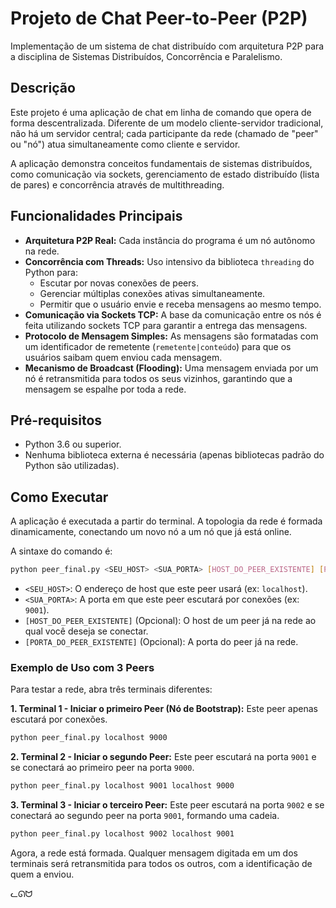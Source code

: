 # Projeto de Chat Peer-to-Peer (P2P)

Implementação de um sistema de chat distribuído com arquitetura P2P para a disciplina de Sistemas Distribuídos, Concorrência e Paralelismo.

## Descrição

Este projeto é uma aplicação de chat em linha de comando que opera de forma descentralizada. Diferente de um modelo cliente-servidor tradicional, não há um servidor central; cada participante da rede (chamado de "peer" ou "nó") atua simultaneamente como cliente e servidor.

A aplicação demonstra conceitos fundamentais de sistemas distribuídos, como comunicação via sockets, gerenciamento de estado distribuído (lista de pares) e concorrência através de multithreading.

## Funcionalidades Principais

* **Arquitetura P2P Real:** Cada instância do programa é um nó autônomo na rede.
* **Concorrência com Threads:** Uso intensivo da biblioteca `threading` do Python para:
    * Escutar por novas conexões de peers.
    * Gerenciar múltiplas conexões ativas simultaneamente.
    * Permitir que o usuário envie e receba mensagens ao mesmo tempo.
* **Comunicação via Sockets TCP:** A base da comunicação entre os nós é feita utilizando sockets TCP para garantir a entrega das mensagens.
* **Protocolo de Mensagem Simples:** As mensagens são formatadas com um identificador de remetente (`remetente|conteúdo`) para que os usuários saibam quem enviou cada mensagem.
* **Mecanismo de Broadcast (Flooding):** Uma mensagem enviada por um nó é retransmitida para todos os seus vizinhos, garantindo que a mensagem se espalhe por toda a rede.

## Pré-requisitos

* Python 3.6 ou superior.
* Nenhuma biblioteca externa é necessária (apenas bibliotecas padrão do Python são utilizadas).

## Como Executar

A aplicação é executada a partir do terminal. A topologia da rede é formada dinamicamente, conectando um novo nó a um nó que já está online.

A sintaxe do comando é:
```sh
python peer_final.py <SEU_HOST> <SUA_PORTA> [HOST_DO_PEER_EXISTENTE] [PORTA_DO_PEER_EXISTENTE]
```
* `<SEU_HOST>`: O endereço de host que este peer usará (ex: `localhost`).
* `<SUA_PORTA>`: A porta em que este peer escutará por conexões (ex: `9001`).
* `[HOST_DO_PEER_EXISTENTE]` (Opcional): O host de um peer já na rede ao qual você deseja se conectar.
* `[PORTA_DO_PEER_EXISTENTE]` (Opcional): A porta do peer já na rede.

### Exemplo de Uso com 3 Peers

Para testar a rede, abra três terminais diferentes:

**1. Terminal 1 - Iniciar o primeiro Peer (Nó de Bootstrap):**
Este peer apenas escutará por conexões.
```sh
python peer_final.py localhost 9000
```

**2. Terminal 2 - Iniciar o segundo Peer:**
Este peer escutará na porta `9001` e se conectará ao primeiro peer na porta `9000`.
```sh
python peer_final.py localhost 9001 localhost 9000
```

**3. Terminal 3 - Iniciar o terceiro Peer:**
Este peer escutará na porta `9002` e se conectará ao segundo peer na porta `9001`, formando uma cadeia.
```sh
python peer_final.py localhost 9002 localhost 9001
```

Agora, a rede está formada. Qualquer mensagem digitada em um dos terminais será retransmitida para todos os outros, com a identificação de quem a enviou.


ᓚᘏᗢ